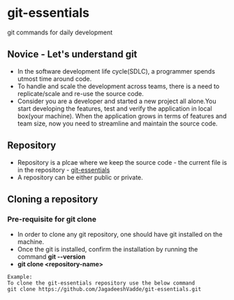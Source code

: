 # git-essentials
git commands for daily development

## Novice - Let's understand git
* In the software development life cycle(SDLC), a programmer spends utmost time around code.
* To handle and scale the development across teams, there is a need to replicate/scale and re-use the source code.
* Consider you are a developer and started a new project all alone.You start developing the features, test and verify the application in local box(your machine). When the application grows in terms of features and team size, now you need to streamline and maintain the source code.

## Repository
* Repository is a plcae where we keep the source code - the current file is in the repository - [git-essentials](https://github.com/JagadeeshVadde/git-essentials)
* A repository can be either public or private.

## Cloning a repository
### Pre-requisite for git clone
* In order to clone any git repository, one should have git installed on the machine.
* Once the git is installed, confirm the installation by running the command **git --version**
* **git clone &lt;repository-name&gt;**
```
Example:
To clone the git-essentials repository use the below command
git clone https://github.com/JagadeeshVadde/git-essentials.git
```

